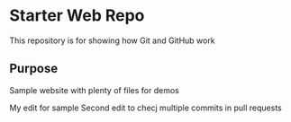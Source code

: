 # Starter Web Repo

This repository is for showing how Git and GitHub work

## Purpose

Sample website with plenty of files for demos

My edit for sample
Second edit to checj multiple commits in pull requests
